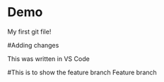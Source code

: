 # Demo

My first git file!

#Adding changes

This was written in VS Code

#This is to show the feature branch
Feature branch
